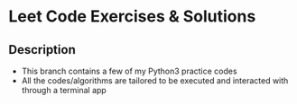   # Leet Code Exercises & Solutions
  
  ## Description
  - This branch contains a few of my Python3 practice codes
  - All the codes/algorithms are tailored to be executed and interacted with through a terminal app
